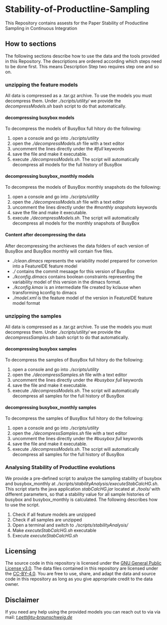 # Stability-of-Productline-Sampling
This Repository contains assests for the Paper Stability of Productline Sampling in Continuous Integration

## How to sections
The following sections describe how to use the data and the tools provided in this Repository.
The descriptions are ordered according which steps need to be done first. This means Description Step two requires step one and so on.

### unzipping the feature models
All data is compressed as a .tar.gz archive. To use the models you must decompress them.
Under *./scripts/utility/* we provide the *decompressModels.sh* bash script to do that automatically.

#### decompressing busybox models
To decompress the models of BusyBox full hitory do the following:
1. open a console and go into *./scripts/utility*
2. open the *./decompressModels.sh* file with a text editor
3. uncomment the lines directly under the *#full* keywords
4. save the file and make it executable.
5. execute *./decompressModels.sh*. The script will automatically decompress all models for the full history of BusyBox

#### decompressing busybox_monthly models
To decompress the models of BusyBox monthly snapshots do the following:
1. open a console and go into *./scripts/utility*
2. open the *./decompressModels.sh* file with a text editor
3. uncomment the lines directly under the *#monthly snapshots* keywords
4. save the file and make it executable.
5. execute *./decompressModels.sh*. The script will automatically decompress all models for the monthly snapshots of BusyBox

#### Content after decompressing the data
After decompressing the archieves the data folders of each version of BusyBox and BusyBox monthly will contain five files.
+ *./clean.dimacs* represents the variability model prepared for converion into a FeatureIDE feature model
+ *./<COMMITHASH>* contains the commit mesaage for this version of BusyBox
+ *./kconfig.dimacs* contains boolean constraints representing the variability model of this version in the dimacs format.
+ *./kconfig.kmax* is an intermediate file created by kclause when transforming kconfig to dimacs
+ *./model.xml* is the feature model of the version in FeatureIDE feature model format

### unzipping the samples
All data is compressed as a .tar.gz archive. To use the models you must decompress them.
Under *./scripts/utility/* we provide the *decompressSamples.sh* bash script to do that automatically.

#### decompressing busybox samples
To decompress the samples of BusyBox full hitory do the following:
1. open a console and go into *./scripts/utility*
2. open the *./decompressSamples.sh* file with a text editor
3. uncomment the lines directly under the *#busybox full* keywords
4. save the file and make it executable.
5. execute *./decompressModels.sh*. The script will automatically decompress all samples for the full history of BusyBox

#### decompressing busybox_monthly samples
To decompress the samples of BusyBox full hitory do the following:
1. open a console and go into *./scripts/utility*
2. open the *./decompressSamples.sh* file with a text editor
3. uncomment the lines directly under the *#busybox full* keywords
4. save the file and make it executable.
5. execute *./decompressModels.sh*. The script will automatically decompress all samples for the full history of BusyBox

### Analysing Stability of Productline evolutions
We provide a pre-defined script to analyze the sampling stability of busybox and busybox_monthly at *./scripts/stabilityAnalysis/executeStabCalcHG.sh*.
This script starts the java application *stabCalcHG.jar* located at *./tools/* with different parameters, so that a stability value for all sample histories of busybox and busybox_monthly is calculated.
The following describes how to use the script.
1. Check if all feature models are unzipped
2. Check if all samples are unzipped
3. Open a terminal and switch to *./scripts/stabilityAnalysis/*
4. Make *executeStabCalcHG.sh* executable
5. Execute *executeStabCalcHG.sh* 

## Licensing
The source code in this repository is licensed under the [GNU General Public License v3.0](https://github.com/TUBS-ISF/BCS-Case-Study/blob/master/LICENSE). The data files contained in this repository are licensed under the [CC-BY-4.0](https://github.com/TUBS-ISF/BCS-Case-Study/blob/master/cc-by-4.0.md). You are free to use, share, and adapt the data and source code in this repository as long as you give appropriate credit to the data owner.

## Disclaimer
If you need any help using the provided models you can reach out to via via mail: *t.pett@tu-braunschweig.de*
